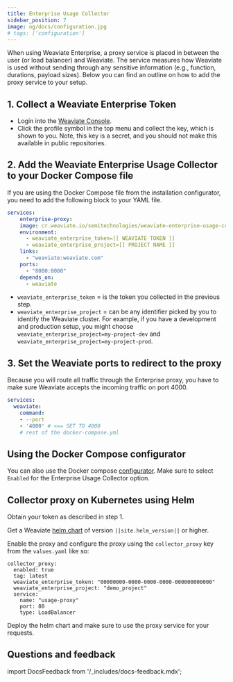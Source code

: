 ```yaml
---
title: Enterprise Usage Collector
sidebar_position: 7
image: og/docs/configuration.jpg
# tags: ['configuration']
---
```



<!-- Hidden for now as no longer used; to be removed in the future. -->
When using Weaviate Enterprise, a proxy service is placed in between the user (or load balancer) and Weaviate. The service measures how Weaviate is used without sending through any sensitive information (e.g., function, durations, payload sizes). Below you can find an outline on how to add the proxy service to your setup.

## 1. Collect a Weaviate Enterprise Token

- Login into the [Weaviate Console](https://console.weaviate.cloud).
- Click the profile symbol in the top menu and collect the key, which is shown to you. Note, this key is a secret, and you should not make this available in public repositories.

## 2. Add the Weaviate Enterprise Usage Collector to your Docker Compose file

If you are using the Docker Compose file from the installation configurator, you need to add the following block to your YAML file.

```yaml
services:
    enterprise-proxy:
    image: cr.weaviate.io/semitechnologies/weaviate-enterprise-usage-collector:latest
    environment:
      - weaviate_enterprise_token=[[ WEAVIATE TOKEN ]]
      - weaviate_enterprise_project=[[ PROJECT NAME ]]
    links:
      - "weaviate:weaviate.com"
    ports:
      - "8080:8080"
    depends_on:
      - weaviate
```

* `weaviate_enterprise_token` = is the token you collected in the previous step.
* `weaviate_enterprise_project` = can be any identifier picked by you to identify the Weaviate cluster. For example, if you have a development and production setup, you might choose `weaviate_enterprise_project=my-project-dev` and  `weaviate_enterprise_project=my-project-prod`.

## 3. Set the Weaviate ports to redirect to the proxy

Because you will route all traffic through the Enterprise proxy, you have to make sure Weaviate accepts the incoming traffic on port 4000.

```yaml
services:
  weaviate:
    command:
    - --port
    - '4000' # <== SET TO 4000
    # rest of the docker-compose.yml
```

## Using the Docker Compose configurator

You can also use the Docker compose [configurator](/weaviate/installation/docker-compose.md#configurator). Make sure to select `Enabled` for the Enterprise Usage Collector option.

## Collector proxy on Kubernetes using Helm

Obtain your token as described in step 1.

Get a Weaviate [helm chart](https://github.com/weaviate/weaviate-helm/releases) of version `||site.helm_version||` or higher.

Enable the proxy and configure the proxy using the `collector_proxy` key from the `values.yaml` like so:
```
collector_proxy:
  enabled: true
  tag: latest
  weaviate_enterprise_token: "00000000-0000-0000-0000-000000000000"
  weaviate_enterprise_project: "demo_project"
  service:
    name: "usage-proxy"
    port: 80
    type: LoadBalancer
```

Deploy the helm chart and make sure to use the proxy service for your requests.


## Questions and feedback

import DocsFeedback from '/_includes/docs-feedback.mdx';

<DocsFeedback/>
